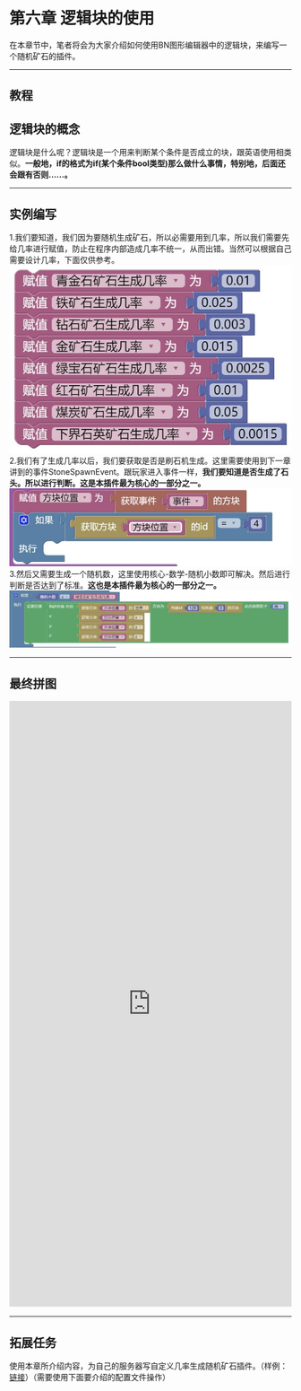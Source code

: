 # **第六章 逻辑块的使用**
在本章节中，笔者将会为大家介绍如何使用BN图形编辑器中的逻辑块，来编写一个随机矿石的插件。
*****
## **教程**
## 逻辑块的概念
逻辑块是什么呢？逻辑块是一个用来判断某个条件是否成立的块，跟英语使用相类似。**一般地，if的格式为if(某个条件bool类型)那么做什么事情，特别地，后面还会跟有否则……。**
*****
## 实例编写
1.我们要知道，我们因为要随机生成矿石，所以必需要用到几率，所以我们需要先给几率进行赋值，防止在程序内部造成几率不统一，从而出错。当然可以根据自己需要设计几率，下面仅供参考。
![](images/1_1593001913001.jpg)
2.我们有了生成几率以后，我们要获取是否是刷石机生成。这里需要使用到下一章讲到的事件StoneSpawnEvent。跟玩家进入事件一样，**我们要知道是否生成了石头。所以进行判断。这是本插件最为核心的一部分之一。**
![](images/2_1593002234729.jpg)
3.然后又需要生成一个随机数，这里使用核心-数学-随机小数即可解决。然后进行判断是否达到了标准。**这也是本插件最为核心的一部分之一。**
![](images/3.jpg)
*****
## **最终拼图**
<iframe src="https://tools.blocklynukkit.com/showblock.html?code=guide_radomore" frameborder=0 width="100%" height="1080px"></iframe>

*****
## **拓展任务**
使用本章所介绍内容，为自己的服务器写自定义几率生成随机矿石插件。（样例：[链接](https://www.mcbbs.net/thread-1053877-1-1.html)）（需要使用下面要介绍的配置文件操作）